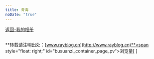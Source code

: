 ```yaml
---
title: 青海
noDate: "true"
---
```


<a href=../ ><span class="album-font" >返回-我的相册</span></a>
<link type="text/css" href="/ins.css" rel="stylesheet">
<link type="text/css" href="/jquery.fancybox.css" rel="stylesheet">

<div class="instagram"><section class="archives album"><ul class="img-box-ul"></ul>
</section></div>

<script src="https://code.jquery.com/jquery-3.2.1.min.js"></script>
<script src="/jquery.lazyload.js"></script>
<script src="/jquery.fancybox.js"></script>
<script src="../photos.js"></script>

<script>
	var that = this;
	$.getJSON("qinghai.json", function (data) {
		that.render(that.page, data);
	});
</script>

## <!-- -->

## <!-- -->
**转载请注明出处：[www.rayblog.cn](http://www.rayblog.cn)**<span style="float: right;" id="busuanzi_container_page_pv">浏览量[ <span id="busuanzi_value_page_pv"></span> ]</span>	